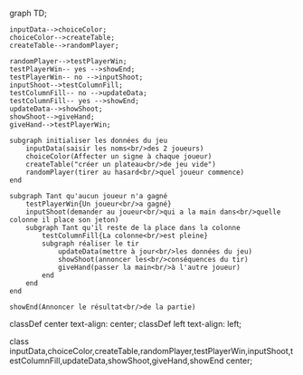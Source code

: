 graph TD;

    inputData-->choiceColor;
    choiceColor-->createTable;
    createTable-->randomPlayer;

    randomPlayer-->testPlayerWin;
    testPlayerWin-- yes -->showEnd;
    testPlayerWin-- no -->inputShoot;
    inputShoot-->testColumnFill;
    testColumnFill-- no -->updateData;
    testColumnFill-- yes -->showEnd;
    updateData-->showShoot;
    showShoot-->giveHand;
    giveHand-->testPlayerWin;

    subgraph initialiser les données du jeu
        inputData(saisir les noms<br/>des 2 joueurs)
        choiceColor(Affecter un signe à chaque joueur)
        createTable("créer un plateau<br/>de jeu vide")
        randomPlayer(tirer au hasard<br/>quel joueur commence)
    end

    subgraph Tant qu'aucun joueur n'a gagné
        testPlayerWin{Un joueur<br/>a gagné}
        inputShoot(demander au joueur<br/>qui a la main dans<br/>quelle colonne il place son jeton)
        subgraph Tant qu'il reste de la place dans la colonne
            testColumnFill{La colonne<br/>est pleine}
            subgraph réaliser le tir
                updateData(mettre à jour<br/>les données du jeu)
                showShoot(annoncer les<br/>conséquences du tir)
                giveHand(passer la main<br/>à l'autre joueur)
            end
        end
    end

    showEnd(Annoncer le résultat<br/>de la partie)

classDef center text-align: center;
classDef left text-align: left;

class inputData,choiceColor,createTable,randomPlayer,testPlayerWin,inputShoot,testColumnFill,updateData,showShoot,giveHand,showEnd center;